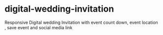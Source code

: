 # digital-wedding-invitation
Responsive Digital wedding Invitation with event count down, event location , save event and social media link
